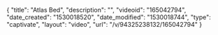 {
    "title": "Atlas Bed",
    "description": "",
    "videoid": "165042794",
    "date_created": "1530018520",
    "date_modified": "1530018744",
    "type": "captivate",
    "layout": "video",
    "url": "\/v\/94325238132\/165042794"
}